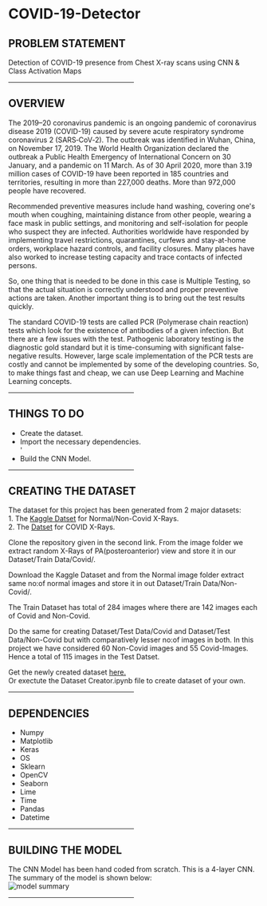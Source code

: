 # COVID-19-Detector

<h2>PROBLEM STATEMENT</h2>
<p>Detection of COVID-19 presence from Chest X-ray scans using CNN & Class Activation Maps<p>
<hr style="width:50%;text-align:left;margin-left:0">
  
<h2>OVERVIEW</h2>
<p>The 2019–20 coronavirus pandemic is an ongoing pandemic of coronavirus disease 2019 (COVID-19) caused by severe acute respiratory syndrome coronavirus 2 (SARS‑CoV‑2). The outbreak was identified in Wuhan, China, on November 17, 2019. The World Health Organization declared the outbreak a Public Health Emergency of International Concern on 30 January, and a pandemic on 11 March. As of 30 April 2020, more than 3.19 million cases of COVID-19 have been reported in 185 countries and territories, resulting in more than 227,000 deaths. More than 972,000 people have recovered.</p>

<p>Recommended preventive measures include hand washing, covering one's mouth when coughing, maintaining distance from other people, wearing a face mask in public settings, and monitoring and self-isolation for people who suspect they are infected. Authorities worldwide have responded by implementing travel restrictions, quarantines, curfews and stay-at-home orders, workplace hazard controls, and facility closures. Many places have also worked to increase testing capacity and trace contacts of infected persons.</p>

<p>So, one thing that is needed to be done in this case is Multiple Testing, so that the actual situation is correctly understood and proper preventive actions are taken. Another important thing is to bring out the test results quickly.</p>

<p>The standard COVID-19 tests are called PCR (Polymerase chain reaction) tests which look for the existence of antibodies of a given infection. But there are a few issues with the test. Pathogenic laboratory testing is the diagnostic gold standard but it is time-consuming with significant false-negative results. However, large scale implementation of the PCR tests are costly and cannot be implemented by some of the developing countries. So, to make things fast and cheap, we can use Deep Learning and Machine Learning concepts.</p>
<hr style="width:50%;text-align:left;margin-left:0">

<h2>THINGS TO DO</h2>
<p><ul>
  <li>Create the dataset.</li>
  <li>Import the necessary dependencies.</li>'
  <li>Build the CNN Model.</li>
</p></ul>
<hr style="width:50%;text-align:left;margin-left:0">

<h2>CREATING THE DATASET</h2>
<p>The dataset for this project has been generated from 2 major datasets:<br> 
  1. The <a href= "https://www.kaggle.com/paultimothymooney/chest-xray-pneumonia">Kaggle Datset</a> for Normal/Non-Covid X-Rays.<br> 
  2. The <a href= "https://github.com/ieee8023/covid-chestxray-dataset">Datset</a> for COVID X-Rays.
  
Clone the repository given in the second link. From the image folder we extract random X-Rays of PA(posteroanterior) view and store it in our Dataset/Train Data/Covid/.<br>

Download the Kaggle Dataset and from the Normal image folder extract same no:of normal images and store it in out Dataset/Train Data/Non-Covid/.<br>

The Train Dataset has total of 284 images where there are 142 images each of Covid and Non-Covid.

Do the same for creating Dataset/Test Data/Covid and Dataset/Test Data/Non-Covid but with comparatively lesser no:of images in both. In this project we have considered 60 Non-Covid images and 55 Covid-Images. Hence a total of 115 images in the Test Datset. 


Get the newly created dataset <a href ="https://bit.ly/3f2NUly">here.</a><br>
Or exectute the Dataset Creator.ipynb file to create dataset of your own.</p> 
<hr style="width:50%;text-align:left;margin-left:0">

<h2>DEPENDENCIES</h2>
<p><ul>
  <li>Numpy</li>
  <li>Matplotlib</li>
  <li>Keras</li>
  <li>OS</li>
  <li>Sklearn</li>
  <li>OpenCV</li>
  <li>Seaborn</li>
  <li>Lime</li>
  <li>Time</li>
  <li>Pandas</li>
  <li>Datetime</li>
</ul></p>
<hr style="width:50%;text-align:left;margin-left:0">

<h2>BUILDING THE MODEL</h2>
<p>The CNN Model has been hand coded from scratch. This is a 4-layer CNN. The summary of the model is shown below:<br>
  <img src="https://user-images.githubusercontent.com/35571958/80689714-5a96c780-8aeb-11ea-84e2-2b5626fd2b05.png" alt="model summary"></img></p>
  <hr style="width:50%;text-align:left;margin-left:0">
